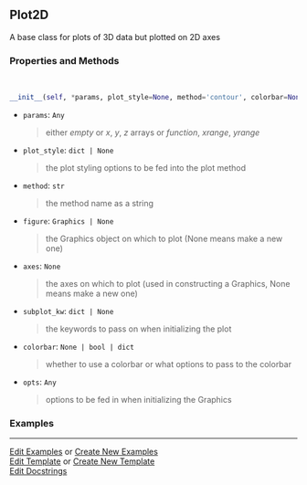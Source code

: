 ## <a id="McUtils.Plots.Plots.Plot2D">Plot2D</a>
A base class for plots of 3D data but plotted on 2D axes

### Properties and Methods
<a id="McUtils.Plots.Plots.Plot2D.__init__" class="docs-object-method">&nbsp;</a>
```python
__init__(self, *params, plot_style=None, method='contour', colorbar=None, figure=None, axes=None, subplot_kw=None, **opts): 
```

- `params`: `Any`
    >either _empty_ or _x_, _y_, _z_ arrays or _function_, _xrange_, _yrange_
- `plot_style`: `dict | None`
    >the plot styling options to be fed into the plot method
- `method`: `str`
    >the method name as a string
- `figure`: `Graphics | None`
    >the Graphics object on which to plot (None means make a new one)
- `axes`: `None`
    >the axes on which to plot (used in constructing a Graphics, None means make a new one)
- `subplot_kw`: `dict | None`
    >the keywords to pass on when initializing the plot
- `colorbar`: `None | bool | dict`
    >whether to use a colorbar or what options to pass to the colorbar
- `opts`: `Any`
    >options to be fed in when initializing the Graphics

### Examples


___

[Edit Examples](https://github.com/McCoyGroup/References/edit/gh-pages/Documentation/examples/McUtils/Plots/Plots/Plot2D.md) or 
[Create New Examples](https://github.com/McCoyGroup/References/new/gh-pages/?filename=Documentation/examples/McUtils/Plots/Plots/Plot2D.md) <br/>
[Edit Template](https://github.com/McCoyGroup/References/edit/gh-pages/Documentation/templates/McUtils/Plots/Plots/Plot2D.md) or 
[Create New Template](https://github.com/McCoyGroup/References/new/gh-pages/?filename=Documentation/templates/McUtils/Plots/Plots/Plot2D.md) <br/>
[Edit Docstrings](https://github.com/McCoyGroup/McUtils/edit/master/Plots/Plots.py?message=Update%20Docs)